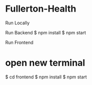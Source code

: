 # Fullerton-Health

Run Locally

Run Backend
$ npm install
$ npm start

Run Frontend
# open new terminal
$ cd frontend
$ npm install
$ npm start


